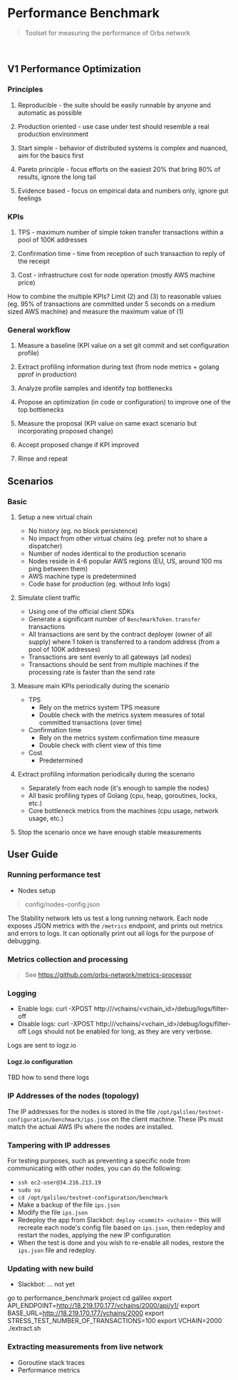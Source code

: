 # Performance Benchmark

> Toolset for measuring the performance of Orbs network

&nbsp;

## V1 Performance Optimization

### Principles

1. Reproducible - the suite should be easily runnable by anyone and automatic as possible

2. Production oriented - use case under test should resemble a real production environment

3. Start simple - behavior of distributed systems is complex and nuanced, aim for the basics first

4. Pareto principle - focus efforts on the easiest 20% that bring 80% of results, ignore the long tail

5. Evidence based - focus on empirical data and numbers only, ignore gut feelings 

### KPIs

1. TPS - maximum number of simple token transfer transactions within a pool of 100K addresses

2. Confirmation time - time from reception of such transaction to reply of the receipt

3. Cost - infrastructure cost for node operation (mostly AWS machine price)

How to combine the multiple KPIs? Limit (2) and (3) to reasonable values (eg. 95% of transactions are committed under 5 seconds on a medium sized AWS machine) and measure the maximum value of (1)

### General workflow

1. Measure a baseline (KPI value on a set git commit and set configuration profile)

2. Extract profiling information during test (from node metrics + golang pprof in production)

3. Analyze profile samples and identify top bottlenecks

4. Propose an optimization (in code or configuration) to improve one of the top bottlenecks

5. Measure the proposal (KPI value on same exact scenario but incorporating proposed change)

6. Accept proposed change if KPI improved

7. Rinse and repeat

## Scenarios

### Basic

1. Setup a new virtual chain

    * No history (eg. no block persistence)
    * No impact from other virtual chains (eg. prefer not to share a dispatcher)
    * Number of nodes identical to the production scenario
    * Nodes reside in 4-6 popular AWS regions (EU, US, around 100 ms ping between them)
    * AWS machine type is predetermined
    * Code base for production (eg. without Info logs)
    
2. Simulate client traffic

    * Using one of the official client SDKs
    * Generate a significant number of `BenchmarkToken.transfer` transactions
    * All transactions are sent by the contract deployer (owner of all supply) where 1 token is transferred to a random address (from a pool of 100K addresses)
    * Transactions are sent evenly to all gateways (all nodes)
    * Transactions should be sent from multiple machines if the processing rate is faster than the send rate
    
3. Measure main KPIs periodically during the scenario

    * TPS
        * Rely on the metrics system TPS measure
        * Double check with the metrics system measures of total committed transactions (over time)
    * Confirmation time
        * Rely on the metrics system confirmation time measure
        * Double check with client view of this time
    * Cost
        * Predetermined
        
4. Extract profiling information periodically during the scenario

    * Separately from each node (it's enough to sample the nodes)
    * All basic profiling types of Golang (cpu, heap, goroutines, locks, etc.)
    * Core bottleneck metrics from the machines (cpu usage, network usage, etc.)
    
5. Stop the scenario once we have enough stable measurements


## User Guide

### Running performance test

* Nodes setup
 > config/nodes-config.json



The Stability network lets us test a long running network. 
Each node exposes JSON metrics with the `/metrics` endpoint, and prints out metrics and errors to logs.
It can optionally print out all logs for the purpose of debugging.  

### Metrics collection and processing
 > See https://github.com/orbs-network/metrics-processor

### Logging
* Enable logs: curl -XPOST http://<ip>/vchains/<vchain_id>/debug/logs/filter-off
* Disable logs: curl -XPOST http://<ip>/vchains/<vchain_id>/debug/logs/filter-off
Logs should not be enabled for long, as they are very verbose.

Logs are sent to logz.io

#### Logz.io configuration

TBD how to send there logs 


### IP Addresses of the nodes (topology)
The IP addresses for the nodes is stored in the file `/opt/galileo/testnet-configuration/benchmark/ips.json` on the client machine.
These IPs must match the actual AWS IPs where the nodes are installed.

### Tampering with IP addresses
For testing purposes, such as preventing a specific node from communicating with other nodes, you can do the following:
* `ssh ec2-user@34.216.213.19`
* `sudo su`
* `cd /opt/galileo/testnet-configuration/benchmark`
* Make a backup of the file `ips.json`
* Modify the file `ips.json`
* Redeploy the app from Slackbot: `deploy <commit> <vchain>` - this will recreate each node's config file based on `ips.json`, then redeploy and restart the nodes, applying the new IP configuration
* When the test is done and you wish to re-enable all nodes, restore the `ips.json` file and redeploy. 

### Updating with new build

* Slackbot: ... not yet
 
go to performance_benchmark project
cd galileo
export API_ENDPOINT=http://18.219.170.177/vchains/2000/api/v1/
export BASE_URL=http://18.219.170.177/vchains/2000
export STRESS_TEST_NUMBER_OF_TRANSACTIONS=100 
export VCHAIN=2000
./extract.sh


### Extracting measurements from live network

* Goroutine stack traces
* Performance metrics

